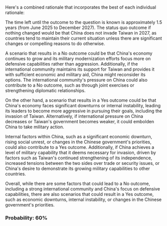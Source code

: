 Here's a combined rationale that incorporates the best of each individual rationale:

The time left until the outcome to the question is known is approximately 1.5 years (from June 2025 to December 2027). The status quo outcome if nothing changed would be that China does not invade Taiwan in 2027, as countries tend to maintain their current situation unless there are significant changes or compelling reasons to do otherwise.

A scenario that results in a No outcome could be that China's economy continues to grow and its military modernization efforts focus more on defensive capabilities rather than aggression. Additionally, if the international community maintains its support for Taiwan and provides it with sufficient economic and military aid, China might reconsider its options. The international community's pressure on China could also contribute to a No outcome, such as through joint exercises or strengthening diplomatic relationships.

On the other hand, a scenario that results in a Yes outcome could be that China's economy faces significant downturns or internal instability, leading its leaders to become more aggressive in pursuing their goals, including the invasion of Taiwan. Alternatively, if international pressure on China decreases or Taiwan's government becomes weaker, it could embolden China to take military action.

Internal factors within China, such as a significant economic downturn, rising social unrest, or changes in the Chinese government's priorities, could also contribute to a Yes outcome. Additionally, if China achieves a level of military capability that it deems necessary for invasion, driven by factors such as Taiwan's continued strengthening of its independence, increased tensions between the two sides over trade or security issues, or China's desire to demonstrate its growing military capabilities to other countries.

Overall, while there are some factors that could lead to a No outcome, including a strong international community and China's focus on defensive capabilities, there are also scenarios that could result in a Yes outcome, such as economic downturns, internal instability, or changes in the Chinese government's priorities.

### Probability: 60%